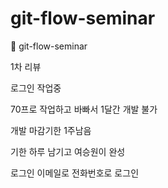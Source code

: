 # git-flow-seminar
🍎 git-flow-seminar

1차 리뷰

로그인 작업중

70프로 작업하고 바빠서 1달간 개발 불가

개발 마감기한 1주남음

기한 하루 남기고 여승원이 완성

로그인 이메일로 
전화번호로 로그인
